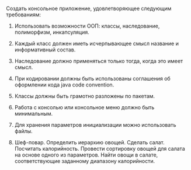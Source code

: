 Создать консольное приложение, удовлетворяющее следующим требованиям:

1.	Использовать возможности ООП: классы, наследование, полиморфизм, инкапсуляция.
2.	Каждый класс должен иметь исчерпывающее смысл название и информативный состав.
3.	Наследование должно применяться только тогда, когда это имеет смысл.
4.	При кодировании должны быть использованы соглашения об оформлении кода java code convention.
5.	Классы должны быть грамотно разложены по пакетам.
6.	Работа с консолью или консольное меню должно быть минимальным.
7.	Для хранения параметров инициализации можно использовать файлы.


1.	Шеф-повар. Определить иерархию овощей. Сделать салат. Посчитать калорийность. Провести сортировку овощей для салата на основе одного из параметров. Найти овощи в салате, соответствующие заданному диапазону калорийности.
